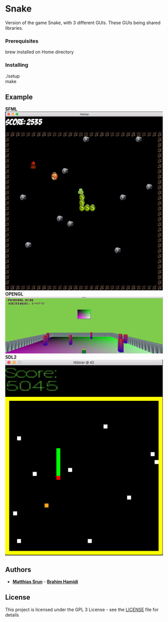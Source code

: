 # Snake

Version of the game Snake, with 3 different GUIs. These GUIs being shared libraries.

### Prerequisites

brew installed on Home directory

### Installing

./setup </br>
make

## Example
**SFML**</br>
![Sfml Mode](https://raw.githubusercontent.com/brhamidi/Nibbler/master/img/imgSfml.png)
</br>**OPENGL**</br>
![Opengl Mode](https://raw.githubusercontent.com/brhamidi/Nibbler/master/img/imgOpengl.png)
</br>**SDL2**</br>
![Sdl2 Mode](https://raw.githubusercontent.com/brhamidi/Nibbler/master/img/imgSdl.png)

## Authors

* **[Matthias Srun](https://github.com/Matthias-Srun)** - **[Brahim Hamidi](https://github.com/brhamidi)**

## License

This project is licensed under the GPL 3 License - see the [LICENSE](LICENSE) file for details
